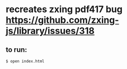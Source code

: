 # recreates zxing pdf417 bug https://github.com/zxing-js/library/issues/318

## to run:
```bash
$ open index.html
```
